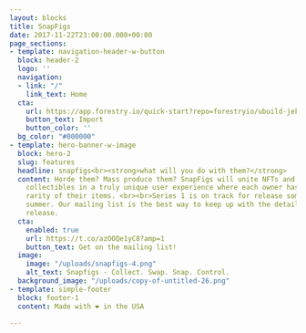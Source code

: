 ```yaml
---
layout: blocks
title: SnapFigs
date: 2017-11-22T23:00:00.000+00:00
page_sections:
- template: navigation-header-w-button
  block: header-2
  logo: ''
  navigation:
  - link: "/"
    link_text: Home
  cta:
    url: https://app.forestry.io/quick-start?repo=forestryio/ubuild-jekyll&provider=github&engine=jekyll
    button_text: Import
    button_color: ''
  bg_color: "#000000"
- template: hero-banner-w-image
  block: hero-2
  slug: features
  headline: snapfigs<br><strong>what will you do with them?</strong>
  content: Horde them? Mass produce them? SnapFigs will unite NFTs and real-world
    collectibles in a truly unique user experience where each owner has a say in the
    rarity of their items. <br><br>Series 1 is on track for release sometime this
    summer. Our mailing list is the best way to keep up with the details of this initial
    release.
  cta:
    enabled: true
    url: https://t.co/azOOQe1yC8?amp=1
    button_text: Get on the mailing list!
  image:
    image: "/uploads/snapfigs-4.png"
    alt_text: Snapfigs - Collect. Swap. Snap. Control.
  background_image: "/uploads/copy-of-untitled-26.png"
- template: simple-footer
  block: footer-1
  content: Made with ❤︎ in the USA

---
```

